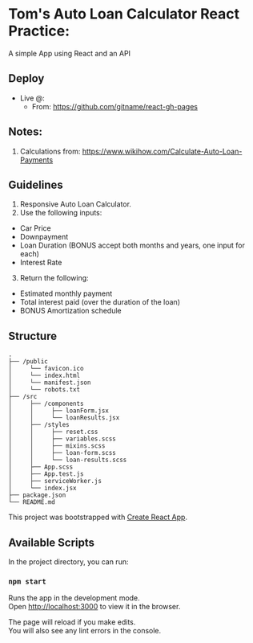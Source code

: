 # Tom's Auto Loan Calculator React Practice:
A simple App using React and an API

## Deploy
- Live @:  
  - From:  https://github.com/gitname/react-gh-pages

## Notes:
1. Calculations from:  https://www.wikihow.com/Calculate-Auto-Loan-Payments


## Guidelines
1. Responsive Auto Loan Calculator.
2. Use the following inputs:  
  - Car Price
  - Downpayment
  - Loan Duration (BONUS accept both months and years, one input for each)
  - Interest Rate
3. Return the following:
  - Estimated monthly payment
  - Total interest paid (over the duration of the loan)
  - BONUS Amortization schedule

## Structure
    .
    ├── /public 
    │     └── favicon.ico
    │     └── index.html
    │     └── manifest.json
    │     └── robots.txt
    ├── /src     
    │     ├── /components
    │     │     ├── loanForm.jsx
    │     │     └── loanResults.jsx
    │     ├── /styles                    
    │     │     ├── reset.css 
    │     │     ├── variables.scss   
    │     │     ├── mixins.scss
    │     │     ├── loan-form.scss 
    │     │     └── loan-results.scss
    │     ├── App.scss
    │     ├── App.test.js
    │     ├── serviceWorker.js
    │     └── index.jsx
    ├── package.json
    └── README.md


This project was bootstrapped with [Create React App](https://github.com/facebook/create-react-app).

## Available Scripts

In the project directory, you can run:

### `npm start`

Runs the app in the development mode.<br>
Open [http://localhost:3000](http://localhost:3000) to view it in the browser.

The page will reload if you make edits.<br>
You will also see any lint errors in the console.
